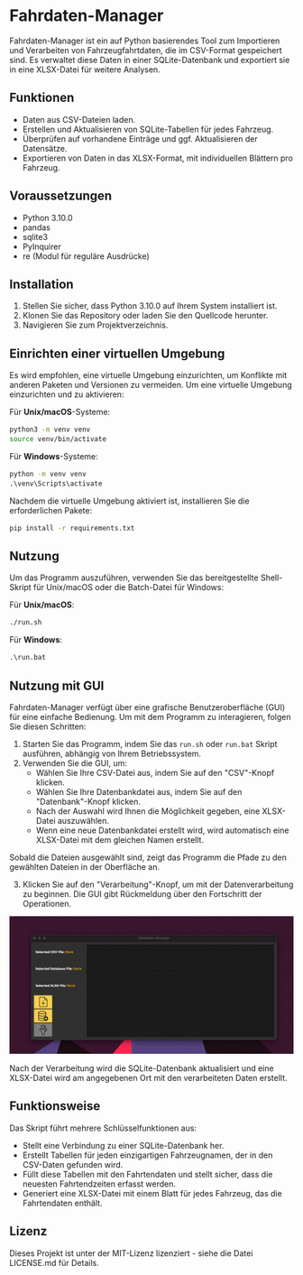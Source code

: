 # Fahrdaten-Manager

Fahrdaten-Manager ist ein auf Python basierendes Tool zum Importieren und Verarbeiten von Fahrzeugfahrtdaten, die im CSV-Format gespeichert sind. Es verwaltet diese Daten in einer SQLite-Datenbank und exportiert sie in eine XLSX-Datei für weitere Analysen.

## Funktionen

- Daten aus CSV-Dateien laden.
- Erstellen und Aktualisieren von SQLite-Tabellen für jedes Fahrzeug.
- Überprüfen auf vorhandene Einträge und ggf. Aktualisieren der Datensätze.
- Exportieren von Daten in das XLSX-Format, mit individuellen Blättern pro Fahrzeug.

## Voraussetzungen

- Python 3.10.0
- pandas
- sqlite3
- PyInquirer
- re (Modul für reguläre Ausdrücke)

## Installation

1. Stellen Sie sicher, dass Python 3.10.0 auf Ihrem System installiert ist.
2. Klonen Sie das Repository oder laden Sie den Quellcode herunter.
3. Navigieren Sie zum Projektverzeichnis.

## Einrichten einer virtuellen Umgebung

Es wird empfohlen, eine virtuelle Umgebung einzurichten, um Konflikte mit anderen Paketen und Versionen zu vermeiden. Um eine virtuelle Umgebung einzurichten und zu aktivieren:

Für **Unix/macOS**-Systeme:

```sh
python3 -m venv venv
source venv/bin/activate
```

Für **Windows**-Systeme:

```bat
python -m venv venv
.\venv\Scripts\activate
```

Nachdem die virtuelle Umgebung aktiviert ist, installieren Sie die erforderlichen Pakete:

```sh
pip install -r requirements.txt
```

## Nutzung

Um das Programm auszuführen, verwenden Sie das bereitgestellte Shell-Skript für Unix/macOS oder die Batch-Datei für Windows:

Für **Unix/macOS**:

```sh
./run.sh
```

Für **Windows**:

```bat
.\run.bat
```

## Nutzung mit GUI

Fahrdaten-Manager verfügt über eine grafische Benutzeroberfläche (GUI) für eine einfache Bedienung. Um mit dem Programm zu interagieren, folgen Sie diesen Schritten:

1. Starten Sie das Programm, indem Sie das `run.sh` oder `run.bat` Skript ausführen, abhängig von Ihrem Betriebssystem.
2. Verwenden Sie die GUI, um:
   - Wählen Sie Ihre CSV-Datei aus, indem Sie auf den "CSV"-Knopf klicken.
   - Wählen Sie Ihre Datenbankdatei aus, indem Sie auf den "Datenbank"-Knopf klicken.
   - Nach der Auswahl wird Ihnen die Möglichkeit gegeben, eine XLSX-Datei auszuwählen.
   - Wenn eine neue Datenbankdatei erstellt wird, wird automatisch eine XLSX-Datei mit dem gleichen Namen erstellt.

Sobald die Dateien ausgewählt sind, zeigt das Programm die Pfade zu den gewählten Dateien in der Oberfläche an.

3. Klicken Sie auf den "Verarbeitung"-Knopf, um mit der Datenverarbeitung zu beginnen. Die GUI gibt Rückmeldung über den Fortschritt der Operationen.

![Beispiel_gui](/data/Example.gif)

Nach der Verarbeitung wird die SQLite-Datenbank aktualisiert und eine XLSX-Datei wird am angegebenen Ort mit den verarbeiteten Daten erstellt.

## Funktionsweise

Das Skript führt mehrere Schlüsselfunktionen aus:
- Stellt eine Verbindung zu einer SQLite-Datenbank her.
- Erstellt Tabellen für jeden einzigartigen Fahrzeugnamen, der in den CSV-Daten gefunden wird.
- Füllt diese Tabellen mit den Fahrtendaten und stellt sicher, dass die neuesten Fahrtendzeiten erfasst werden.
- Generiert eine XLSX-Datei mit einem Blatt für jedes Fahrzeug, das die Fahrtendaten enthält.

## Lizenz

Dieses Projekt ist unter der MIT-Lizenz lizenziert - siehe die Datei LICENSE.md für Details.